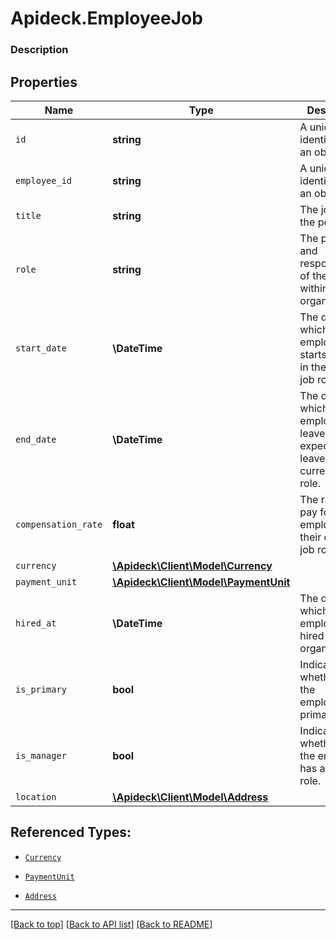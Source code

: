 # Apideck.EmployeeJob

### Description

## Properties
Name | Type | Description | Notes
------------ | ------------- | ------------- | -------------
`id` | **string** | A unique identifier for an object. | [optional] 
`employee_id` | **string** | A unique identifier for an object. | [optional] 
`title` | **string** | The job title of the person. | [optional] 
`role` | **string** | The position and responsibilities of the person within the organization. | [optional] 
`start_date` | **\DateTime** | The date on which the employee starts working in their current job role. | [optional] 
`end_date` | **\DateTime** | The date on which the employee leaves or is expected to leave their current job role. | [optional] 
`compensation_rate` | **float** | The rate of pay for the employee in their current job role. | [optional] 
`currency` | [**\Apideck\Client\Model\Currency**](Currency.md) |  | [optional] 
`payment_unit` | [**\Apideck\Client\Model\PaymentUnit**](PaymentUnit.md) |  | [optional] 
`hired_at` | **\DateTime** | The date on which the employee was hired by the organization | [optional] 
`is_primary` | **bool** | Indicates whether this the employee's primary job. | [optional] 
`is_manager` | **bool** | Indicates whether this the employee has a manager role. | [optional] 
`location` | [**\Apideck\Client\Model\Address**](Address.md) |  | [optional] 





## Referenced Types:







* [`Currency`](Currency.md)
* [`PaymentUnit`](PaymentUnit.md)



* [`Address`](Address.md)

---

[[Back to top]](#) [[Back to API list]](../../../../README.md#documentation-for-api-endpoints) [[Back to README]](../../../../README.md)


